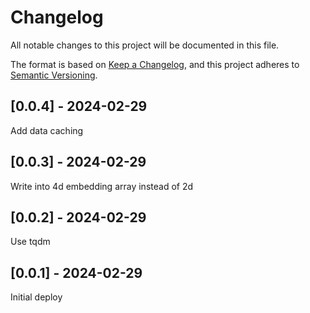 # Changelog
All notable changes to this project will be documented in this file.

The format is based on [Keep a Changelog](https://keepachangelog.com/en/1.0.0/),
and this project adheres to [Semantic Versioning](https://semver.org/spec/v2.0.0.html).

## [0.0.4] - 2024-02-29
Add data caching

## [0.0.3] - 2024-02-29
Write into 4d embedding array instead of 2d

## [0.0.2] - 2024-02-29
Use tqdm

## [0.0.1] - 2024-02-29
Initial deploy
